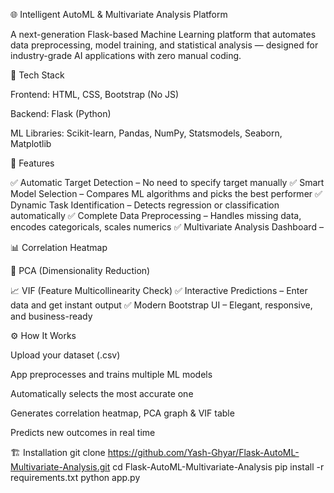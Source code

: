 🌐 Intelligent AutoML & Multivariate Analysis Platform

A next-generation Flask-based Machine Learning platform that automates data preprocessing, model training, and statistical analysis — designed for industry-grade AI applications with zero manual coding.

🧠 Tech Stack

Frontend: HTML, CSS, Bootstrap (No JS)

Backend: Flask (Python)

ML Libraries: Scikit-learn, Pandas, NumPy, Statsmodels, Seaborn, Matplotlib

🚀 Features

✅ Automatic Target Detection – No need to specify target manually
✅ Smart Model Selection – Compares ML algorithms and picks the best performer
✅ Dynamic Task Identification – Detects regression or classification automatically
✅ Complete Data Preprocessing – Handles missing data, encodes categoricals, scales numerics
✅ Multivariate Analysis Dashboard –

📊 Correlation Heatmap

🧩 PCA (Dimensionality Reduction)

📈 VIF (Feature Multicollinearity Check)
✅ Interactive Predictions – Enter data and get instant output
✅ Modern Bootstrap UI – Elegant, responsive, and business-ready

⚙️ How It Works

Upload your dataset (.csv)

App preprocesses and trains multiple ML models

Automatically selects the most accurate one

Generates correlation heatmap, PCA graph & VIF table

Predicts new outcomes in real time

🏗️ Installation
git clone https://github.com/Yash-Ghyar/Flask-AutoML-Multivariate-Analysis.git
cd Flask-AutoML-Multivariate-Analysis
pip install -r requirements.txt
python app.py
